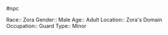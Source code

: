 #npc 

Race:: Zora
Gender:: Male
Age:: Adult
Location:: Zora's Domain
Occupation:: Guard
Type:: Minor
